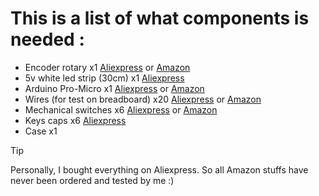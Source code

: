 # This is a list of what components is needed : 

- Encoder rotary x1 [Aliexpress](https://s.click.aliexpress.com/e/_DdUFudF) or [Amazon](https://www.amazon.fr/Encodeur-Rotatif-Encodeurs-Rotatifs-Encoder/dp/B0BXLCDYW3/)
- 5v white led strip (30cm) x1 [Aliexpress](https://s.click.aliexpress.com/e/_DCcJ9ev) 
- Arduino Pro-Micro x1 [Aliexpress](https://s.click.aliexpress.com/e/_DCA8rBx) or [Amazon](https://www.amazon.fr/DUBEUYEW-Module-Microcontr%C3%B4leur-Atmega32U4-Arduino/dp/B0CNR1X3YY/)
- Wires (for test on breadboard) x20 [Aliexpress](https://s.click.aliexpress.com/e/_Den4UXJ) or [Amazon](https://www.amazon.fr/Elegoo-Breadboard-Femelle-Longueur-Arduino/dp/B01JD5WCG2/)
- Mechanical switches x6 [Aliexpress](https://s.click.aliexpress.com/e/_DFiIKN7) or [Amazon](https://www.amazon.fr/Cherry-Commutateurs-Clavier-m%C3%A9caniques-Remplacement/dp/B08SK47VDX/)
- Keys caps x6 [Aliexpress](https://s.click.aliexpress.com/e/_DmgJcUt)
- Case x1

> [!TIP]
> Personally, I bought everything on Aliexpress. So all Amazon stuffs have never been ordered and tested by me :)
